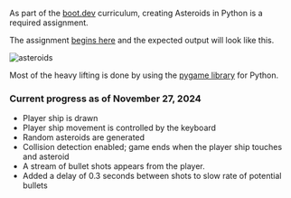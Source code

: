 As part of the [boot.dev](https://boot.dev) curriculum, creating Asteroids in Python is a required assignment.

The assignment [begins here](https://www.boot.dev/lessons/5be3e3bd-efb5-4664-a9e9-7111be783271) and the expected output will look like this.

![asteroids](https://github.com/user-attachments/assets/cbc6d2d9-ed98-4319-bffb-94ab091f02b0)

Most of the heavy lifting is done by using the [pygame library](https://www.pygame.org/docs/) for Python.

### Current progress as of November 27, 2024

- Player ship is drawn
- Player ship movement is controlled by the keyboard
- Random asteroids are generated
- Collision detection enabled; game ends when the player ship touches and asteroid
- A stream of bullet shots appears from the player.
- Added a delay of 0.3 seconds between shots to slow rate of potential bullets
